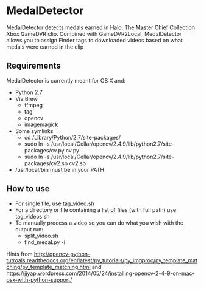 MedalDetector
=============

MedalDetector detects medals earned in Halo: The Master Chief Collection Xbox 
GameDVR clip. Combined with GameDVR2Local, MedalDetector allows you to assign 
Finder tags to downloaded videos based on what medals were earned in the clip

Requirements
------------

MedalDetector is currently meant for OS X and:

* Python 2.7
* Via Brew
  * ffmpeg
  * tag
  * opencv
  * imagemagick
* Some symlinks
  * cd /Library/Python/2.7/site-packages/
  * sudo ln -s /usr/local/Cellar/opencv/2.4.9/lib/python2.7/site-packages/cv.py cv.py
  * sudo ln -s /usr/local/Cellar/opencv/2.4.9/lib/python2.7/site-packages/cv2.so cv2.so
* /usr/local/bin must be in your PATH

How to use
----------

* For single file, use tag_video.sh
* For a directory or file containing a list of files (with full path) use tag_videos.sh
* To manually process a video so you can do what you wish with the output run:
  * split_video.sh <path to video> <path to outputdir>
  * find_medal.py -i <path to outputdir>

Hints from <http://opencv-python-tutroals.readthedocs.org/en/latest/py_tutorials/py_imgproc/py_template_matching/py_template_matching.html> and <https://jjyap.wordpress.com/2014/05/24/installing-opencv-2-4-9-on-mac-osx-with-python-support/>

